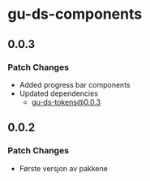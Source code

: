 # gu-ds-components

## 0.0.3

### Patch Changes

- Added progress bar components
- Updated dependencies
  - gu-ds-tokens@0.0.3

## 0.0.2

### Patch Changes

- Første versjon av pakkene
